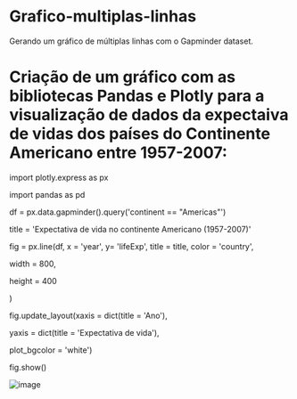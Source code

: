 # Grafico-multiplas-linhas
Gerando um gráfico de múltiplas linhas com o Gapminder dataset.
# Criação de um gráfico com as bibliotecas Pandas e Plotly para a visualização de dados da expectaiva de vidas dos países do Continente Americano entre 1957-2007:
import plotly.express as px

import pandas as pd

df = px.data.gapminder().query('continent == "Americas"')

title = 'Expectativa de vida no continente Americano (1957-2007)'

fig = px.line(df, x = 'year', y= 'lifeExp', title = title, color = 'country',
             
width = 800,
             
height = 400
             
)
            
fig.update_layout(xaxis = dict(title = 'Ano'),

yaxis = dict(title = 'Expectativa de vida'),
                 
plot_bgcolor = 'white')

fig.show()

![image](https://user-images.githubusercontent.com/98922466/166165481-67af0683-9d22-4a31-be49-fdfdb9c000b1.png)
